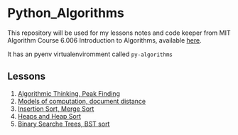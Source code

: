 # Python_Algorithms
This repository will be used for my lessons notes and code keeper from MIT Algorithm Course 6.006 Introduction to Algorithms, available [here](https://ocw.mit.edu/courses/electrical-engineering-and-computer-science/6-006-introduction-to-algorithms-fall-2011/index.htm). 

It has an pyenv virtualenviromment called ```py-algorithms```

## Lessons

1. [Algorithmic Thinking, Peak Finding](../master/Peak%20Finding)
2. [Models of computation, document distance](../master/Document%20Distance)
3. [Insertion Sort, Merge Sort](../master/Insertion%20and%20Merge%20Sort)
4. [Heaps and Heap Sort](../master/Heap)
5. [Binary Searche Trees, BST sort](../master/Binary%20Search%20Tree)
